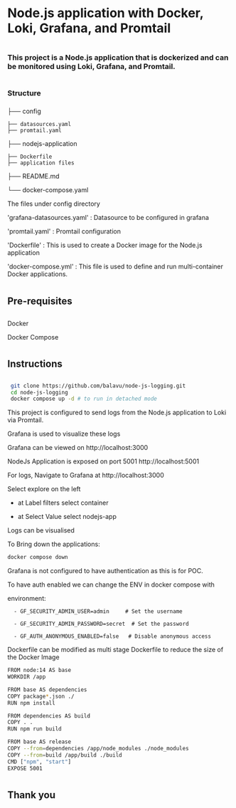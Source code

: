 # <h1>Node.js application with Docker, Loki, Grafana, and Promtail<h1>

# <h3>This project is a Node.js application that is dockerized and can be monitored using Loki, Grafana, and Promtail.<h3>

# <h3>Structure<h3>
├── config

    ├── datasources.yaml
    ├── promtail.yaml

├── nodejs-application

    ├── Dockerfile
    ├── application files

├── README.md

└── docker-compose.yaml

The files under config directory

'grafana-datasources.yaml' : Datasource to be configured in grafana

'promtail.yaml'            : Promtail configuration

'Dockerfile'               : This is used to create a Docker image for the Node.js application

'docker-compose.yml'       : This file is used to define and run multi-container Docker applications.

# <h2> Pre-requisites <h2>
Docker

Docker Compose

# <h2> Instructions <h2>
```bash
 git clone https://github.com/balavu/node-js-logging.git
 cd node-js-logging
 docker compose up -d # to run in detached mode
```

This project is configured to send logs from the Node.js application to Loki via Promtail. 

Grafana is used to visualize these logs

Grafana can be viewed on http://localhost:3000

NodeJs Application is exposed on port 5001 http://localhost:5001

For logs, Navigate to Grafana at http://localhost:3000

Select explore on the left

- at Label filters select container

- at Select Value select nodejs-app

Logs can be visualised

To Bring down the applications:
```bash
docker compose down
```
Grafana is not configured to have authentication as this is for POC.

To have auth enabled we can change the ENV in docker compose with

environment:

      - GF_SECURITY_ADMIN_USER=admin     # Set the username

      - GF_SECURITY_ADMIN_PASSWORD=secret  # Set the password

      - GF_AUTH_ANONYMOUS_ENABLED=false   # Disable anonymous access


Dockerfile can be modified as multi stage Dockerfile to reduce the size of the Docker Image

```bash
FROM node:14 AS base
WORKDIR /app

FROM base AS dependencies  
COPY package*.json ./
RUN npm install

FROM dependencies AS build
COPY . .
RUN npm run build

FROM base AS release  
COPY --from=dependencies /app/node_modules ./node_modules
COPY --from=build /app/build ./build
CMD ["npm", "start"]
EXPOSE 5001
```
# <h2>Thank you <h2>
